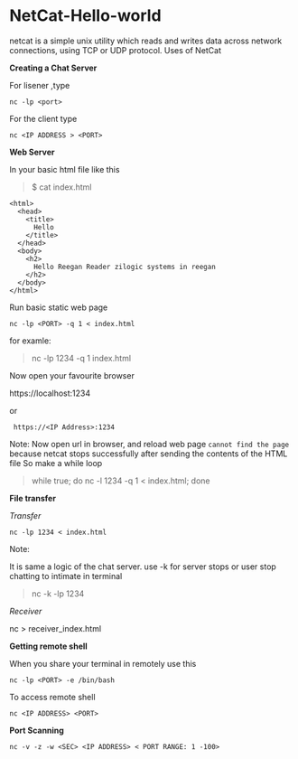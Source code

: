 # NetCat-Hello-world
 netcat  is  a simple unix utility which reads and writes data across network connections, using TCP or UDP protocol.
 Uses of NetCat

**Creating a Chat Server**

For lisener ,type
```
nc -lp <port>
```
For the client type
```
nc <IP ADDRESS > <PORT>
```
**Web Server**

In your basic html file like this
> $ cat index.html
```
<html>
  <head>
    <title>
      Hello
    </title>
  </head>
  <body>
    <h2>
      Hello Reegan Reader zilogic systems in reegan
    </h2>
  </body>
</html>
```

Run basic static web page

```
nc -lp <PORT> -q 1 < index.html
```

for examle:

> nc -lp 1234 -q 1 index.html

Now open your favourite browser

https://localhost:1234

or
```
 https://<IP Address>:1234
```

Note:
Now open url in browser, and reload web page `cannot find the page` because netcat stops successfully after sending the contents of the HTML file
So make a while loop

> while true; do nc -l 1234 -q 1 < index.html; done

**File transfer**

_Transfer_

```
nc -lp 1234 < index.html
```
Note:

 It is same a logic of the chat server.
  use -k for server stops or user stop chatting to intimate in terminal
   > nc -k -lp 1234

_Receiver_

nc  <IP Address> <PORT> >  receiver_index.html

**Getting remote shell**

When you share your terminal in remotely use this
```
nc -lp <PORT> -e /bin/bash
```
To access remote shell
```
nc <IP ADDRESS> <PORT>
```
**Port Scanning**
```
nc -v -z -w <SEC> <IP ADDRESS> < PORT RANGE: 1 -100>
```
